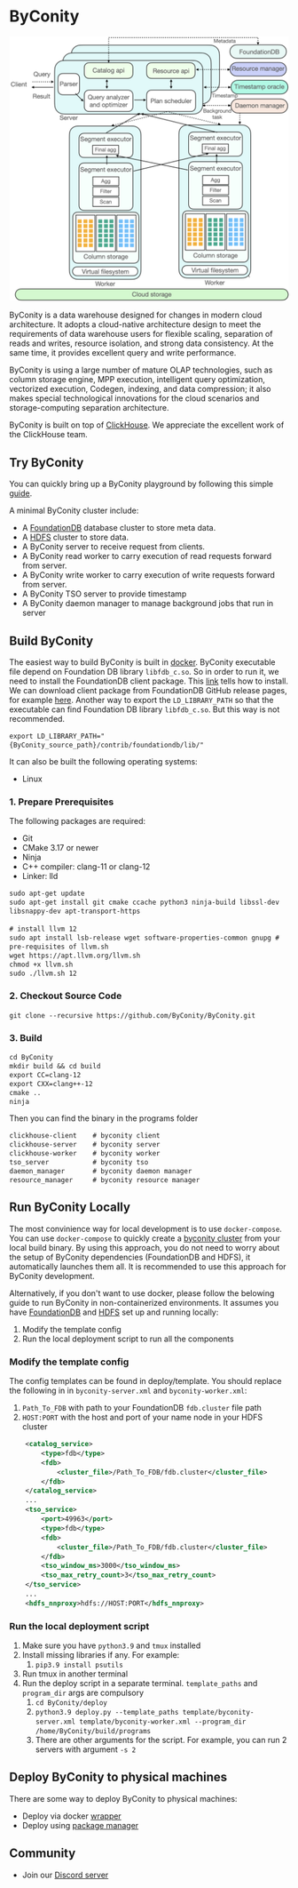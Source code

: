 # ByConity

<p align="center">
    <img src="ByConity-architecture.png" alt="ByConity-architecture" width="800"/>
</p>

ByConity is a data warehouse designed for changes in modern cloud architecture. It adopts a cloud-native architecture design to meet the requirements of data warehouse users for flexible scaling, separation of reads and writes, resource isolation, and strong data consistency. At the same time, it provides excellent query and write performance.

ByConity is using a large number of mature OLAP technologies, such as column storage engine, MPP execution, intelligent query optimization, vectorized execution, Codegen, indexing, and data compression; it also makes special technological innovations for the cloud scenarios and storage-computing separation architecture.

ByConity is built on top of [ClickHouse](https://github.com/ClickHouse/ClickHouse). We appreciate the excellent work of the ClickHouse team.

## Try ByConity

You can quickly bring up a ByConity playground by following this simple [guide](https://github.com/ByConity/byconity-docker).

A minimal ByConity cluster include:

- A [FoundationDB](https://www.foundationdb.org/) database cluster to store meta data.
- A [HDFS](https://hadoop.apache.org/docs/r1.2.1/hdfs_design.html) cluster to store data.
- A ByConity server to receive request from clients.
- A ByConity read worker to carry execution of read requests forward from server.
- A ByConity write worker to carry execution of write requests forward from server.
- A ByConity TSO server to provide timestamp
- A ByConity daemon manager to manage background jobs that run in server

## Build ByConity

The easiest way to build ByConity is built in [docker](https://github.com/ByConity/ByConity/tree/master/docker/builder). ByConity executable file depend on Foundation DB library `libfdb_c.so`. So in order to run it, we need to install the FoundationDB client package. This [link](https://apple.github.io/foundationdb/getting-started-linux.html) tells how to install. We can download client package from FoundationDB GitHub release pages, for example [here](https://github.com/apple/foundationdb/releases/tag/7.1.0). Another way to export the `LD_LIBRARY_PATH` so that the executable can find Foundation DB library `libfdb_c.so`. But this way is not recommended.

```
export LD_LIBRARY_PATH="{ByConity_source_path}/contrib/foundationdb/lib/"
```

It can also be built the following operating systems:

- Linux

### 1. Prepare Prerequisites

The following packages are required:

- Git
- CMake 3.17 or newer
- Ninja
- C++ compiler: clang-11 or clang-12
- Linker: lld

```
sudo apt-get update
sudo apt-get install git cmake ccache python3 ninja-build libssl-dev libsnappy-dev apt-transport-https

# install llvm 12
sudo apt install lsb-release wget software-properties-common gnupg # pre-requisites of llvm.sh
wget https://apt.llvm.org/llvm.sh
chmod +x llvm.sh
sudo ./llvm.sh 12
```

### 2. Checkout Source Code

```
git clone --recursive https://github.com/ByConity/ByConity.git
```

### 3. Build

```
cd ByConity
mkdir build && cd build
export CC=clang-12
export CXX=clang++-12
cmake ..
ninja
```

Then you can find the binary in the programs folder

```
clickhouse-client    # byconity client
clickhouse-server    # byconity server
clickhouse-worker    # byconity worker
tso_server           # byconity tso
daemon_manager       # byconity daemon manager
resource_manager     # byconity resource manager
```

## Run ByConity Locally

The most convinience way for local development is to use `docker-compose`. You can use `docker-compose` to quickly create a [byconity cluster](/docker/local-deploy/README.md) from your local build binary. By using this approach, you do not need to worry about the setup of ByConity dependencies (FoundationDB and HDFS), it automatically launches them all. It is recommended to use this approach for ByConity development.

Alternatively, if you don't want to use docker, please follow the belowing guide to run ByConity in non-containerized environments.  It assumes you have [FoundationDB](https://apple.github.io/foundationdb/local-dev.html) and [HDFS](https://hadoop.apache.org/docs/stable/hadoop-project-dist/hadoop-common/ClusterSetup.html) set up and running locally:

1. Modify the template config
2. Run the local deployment script to run all the components

### Modify the template config

The config templates can be found in deploy/template. You should replace the following in in `byconity-server.xml` and `byconity-worker.xml`:

1. `Path_To_FDB` with path to your FoundationDB `fdb.cluster` file path
2. `HOST:PORT` with the host and port of your name node in your HDFS cluster

```xml
    <catalog_service>
        <type>fdb</type>
        <fdb>
            <cluster_file>/Path_To_FDB/fdb.cluster</cluster_file>
        </fdb>
    </catalog_service>
    ...
    <tso_service>
        <port>49963</port>
        <type>fdb</type>
        <fdb>
            <cluster_file>/Path_To_FDB/fdb.cluster</cluster_file>
        </fdb>
        <tso_window_ms>3000</tso_window_ms>
        <tso_max_retry_count>3</tso_max_retry_count>
    </tso_service>
    ...
    <hdfs_nnproxy>hdfs://HOST:PORT</hdfs_nnproxy>

```

### Run the local deployment script

1. Make sure you have `python3.9` and `tmux` installed
2. Install missing libraries if any. For example:
   1. `pip3.9 install psutils`
3. Run tmux in another terminal
4. Run the deploy script in a separate terminal. `template_paths` and `program_dir` args are compulsory
   1. `cd ByConity/deploy`
   2. `python3.9 deploy.py --template_paths template/byconity-server.xml template/byconity-worker.xml --program_dir /home/ByConity/build/programs`
   3. There are other arguments for the script. For example, you can run 2 servers with argument `-s 2`

## Deploy ByConity to physical machines

There are some way to deploy ByConity to physical machines:

- Deploy via docker [wrapper](https://github.com/ByConity/ByConity/tree/master/docker/executable_wrapper)
- Deploy using [package manager
  ](https://github.com/ByConity/ByConity/tree/master/packages)

## Community

- Join our [Discord server](https://discord.gg/V4BvTWGEQJ)
